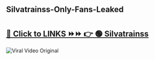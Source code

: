 
 ## Silvatrainss-Only-Fans-Leaked

# <h2><a href="https://clipsfans.com/Silvatrainss&ref=git">🔗 Click to LINKS ⏩⏩ 👉 🟢 Silvatrainss </a></h2>

<a href="https://clipsfans.com/Silvatrainss&ref=git" rel="nofollow" data-target="animated-image.originalLink"><img src="https://i.ibb.co.com/xMMVF88/686577567.gif" alt="Viral Video Original" style="max-width: 100%; display: inline-block;" data-target="animated-image.originalImage"></a>
